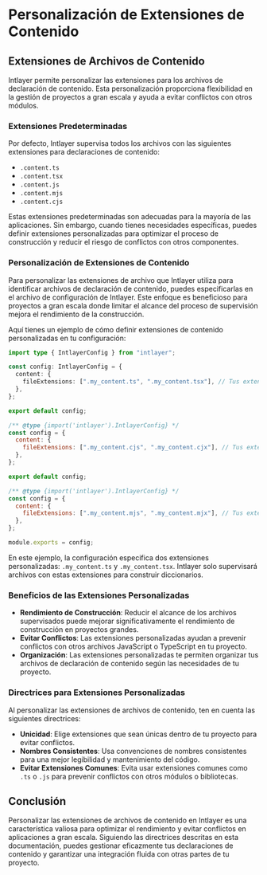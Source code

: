 # Personalización de Extensiones de Contenido

## Extensiones de Archivos de Contenido

Intlayer permite personalizar las extensiones para los archivos de declaración de contenido. Esta personalización proporciona flexibilidad en la gestión de proyectos a gran escala y ayuda a evitar conflictos con otros módulos.

### Extensiones Predeterminadas

Por defecto, Intlayer supervisa todos los archivos con las siguientes extensiones para declaraciones de contenido:

- `.content.ts`
- `.content.tsx`
- `.content.js`
- `.content.mjs`
- `.content.cjs`

Estas extensiones predeterminadas son adecuadas para la mayoría de las aplicaciones. Sin embargo, cuando tienes necesidades específicas, puedes definir extensiones personalizadas para optimizar el proceso de construcción y reducir el riesgo de conflictos con otros componentes.

### Personalización de Extensiones de Contenido

Para personalizar las extensiones de archivo que Intlayer utiliza para identificar archivos de declaración de contenido, puedes especificarlas en el archivo de configuración de Intlayer. Este enfoque es beneficioso para proyectos a gran escala donde limitar el alcance del proceso de supervisión mejora el rendimiento de la construcción.

Aquí tienes un ejemplo de cómo definir extensiones de contenido personalizadas en tu configuración:

```typescript fileName="intlayer.config.ts" codeFormat="typescript"
import type { IntlayerConfig } from "intlayer";

const config: IntlayerConfig = {
  content: {
    fileExtensions: [".my_content.ts", ".my_content.tsx"], // Tus extensiones personalizadas
  },
};

export default config;
```

```javascript fileName="intlayer.config.mjs" codeFormat="esm"
/** @type {import('intlayer').IntlayerConfig} */
const config = {
  content: {
    fileExtensions: [".my_content.cjs", ".my_content.cjx"], // Tus extensiones personalizadas
  },
};

export default config;
```

```javascript fileName="intlayer.config.cjs" codeFormat="commonjs"
/** @type {import('intlayer').IntlayerConfig} */
const config = {
  content: {
    fileExtensions: [".my_content.mjs", ".my_content.mjx"], // Tus extensiones personalizadas
  },
};

module.exports = config;
```

En este ejemplo, la configuración especifica dos extensiones personalizadas: `.my_content.ts` y `.my_content.tsx`. Intlayer solo supervisará archivos con estas extensiones para construir diccionarios.

### Beneficios de las Extensiones Personalizadas

- **Rendimiento de Construcción**: Reducir el alcance de los archivos supervisados puede mejorar significativamente el rendimiento de construcción en proyectos grandes.
- **Evitar Conflictos**: Las extensiones personalizadas ayudan a prevenir conflictos con otros archivos JavaScript o TypeScript en tu proyecto.
- **Organización**: Las extensiones personalizadas te permiten organizar tus archivos de declaración de contenido según las necesidades de tu proyecto.

### Directrices para Extensiones Personalizadas

Al personalizar las extensiones de archivos de contenido, ten en cuenta las siguientes directrices:

- **Unicidad**: Elige extensiones que sean únicas dentro de tu proyecto para evitar conflictos.
- **Nombres Consistentes**: Usa convenciones de nombres consistentes para una mejor legibilidad y mantenimiento del código.
- **Evitar Extensiones Comunes**: Evita usar extensiones comunes como `.ts` o `.js` para prevenir conflictos con otros módulos o bibliotecas.

## Conclusión

Personalizar las extensiones de archivos de contenido en Intlayer es una característica valiosa para optimizar el rendimiento y evitar conflictos en aplicaciones a gran escala. Siguiendo las directrices descritas en esta documentación, puedes gestionar eficazmente tus declaraciones de contenido y garantizar una integración fluida con otras partes de tu proyecto.
